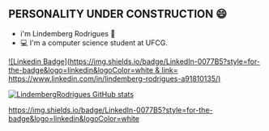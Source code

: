 ## PERSONALITY UNDER CONSTRUCTION 😄

* i'm Lindemberg Rodrigues 🧔
* 💻 I'm a computer science student at UFCG.

[![Linkedin Badge](https://img.shields.io/badge/LinkedIn-0077B5?style=for-the-badge&logo=linkedin&logoColor=white & link= https://www.linkedin.com/in/lindemberg-rodrigues-a91810135/)]( https://www.linkedin.com/in/lindemberg-rodrigues-a91810135/)

[![LindembergRodrigues GitHub stats](https://github-readme-stats.vercel.app/api?username=LindembergRodrigues)](https://github.com/LindembergRodrigues/github-readme-stats)

https://img.shields.io/badge/LinkedIn-0077B5?style=for-the-badge&logo=linkedin&logoColor=white

